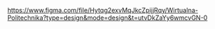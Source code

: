 https://www.figma.com/file/Hytqg2exvMqJkcZpijjRqy/Wirtualna-Politechnika?type=design&mode=design&t=utvDkZaYy6wmcvGN-0